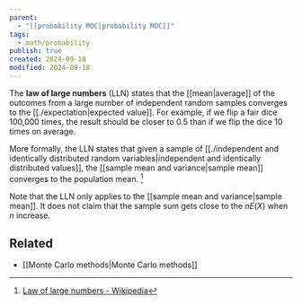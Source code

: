 ```yaml
---
parent:
  - "[[probability MOC|probability MOC]]"
tags:
  - math/probability
publish: true
created: 2024-09-18
modified: 2024-09-18
---
```

The **law of large numbers** (LLN) states that the [[mean|average]] of the outcomes from a large number of independent random samples converges to the [[./expectation|expected value]]. For example, if we flip a fair dice 100,000 times, the result should be closer to 0.5 than if we flip the dice 10 times on average.

More formally, the LLN states that given a sample of [[./independent and identically distributed random variables|independent and identically distributed values]], the [[sample mean and variance|sample mean]] converges to the population mean. [^1]

Note that the LLN only applies to the [[sample mean and variance|sample mean]]. It does not claim that the sample sum gets close to the $n E(X)$ when $n$ increase.

## Related
- [[Monte Carlo methods|Monte Carlo methods]]

[^1]: [Law of large numbers - Wikipedia](https://en.wikipedia.org/wiki/Law_of_large_numbers)